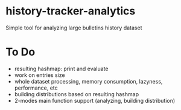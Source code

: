 history-tracker-analytics
=========================

Simple tool for analyzing large bulletins history dataset


To Do
=====
- resulting hashmap: print and evaluate
- work on entries size
- whole dataset processing, memory consumption, lazyness, performance, etc
- building distributions based on resulting hashmap 
- 2-modes main function support (analyzing, building distribution)